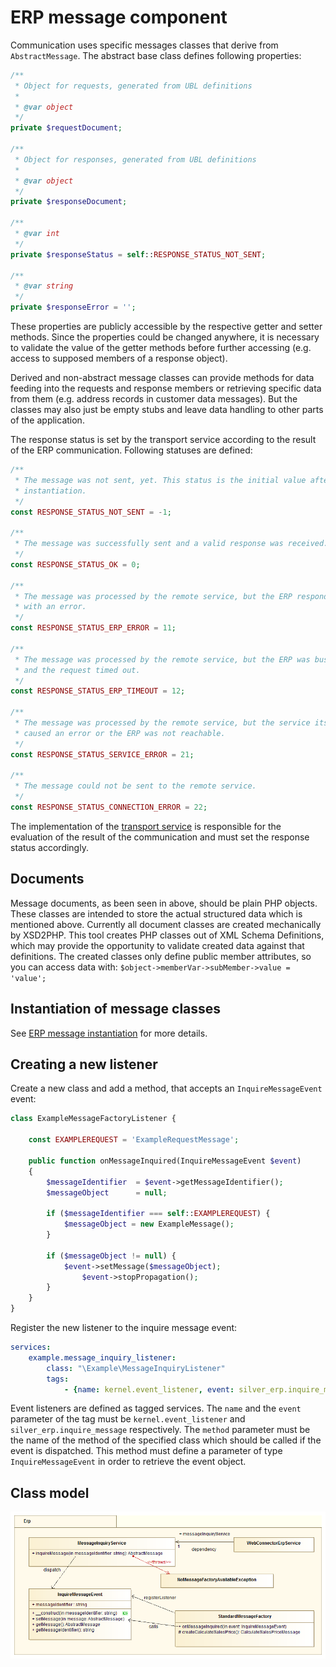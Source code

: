 # ERP message component

Communication uses specific messages classes that derive from `AbstractMessage`.
The abstract base class defines following properties:

``` php
/**
 * Object for requests, generated from UBL definitions
 *
 * @var object
 */
private $requestDocument;

/**
 * Object for responses, generated from UBL definitions
 *
 * @var object
 */
private $responseDocument;

/**
 * @var int
 */
private $responseStatus = self::RESPONSE_STATUS_NOT_SENT;

/**
 * @var string
 */
private $responseError = '';
```

These properties are publicly accessible by the respective getter and setter methods.
Since the properties could be changed anywhere, it is necessary to validate the value of the getter methods before further accessing (e.g. access to supposed members of a response object).

Derived and non-abstract message classes can provide methods for data feeding into the requests and response members
or retrieving specific data from them (e.g. address records in customer data messages).
But the classes may also just be empty stubs and leave data handling to other parts of the application.

The response status is set by the transport service according to the result of the ERP communication.
Following statuses are defined:

``` php
/**
 * The message was not sent, yet. This status is the initial value after
 * instantiation.
 */
const RESPONSE_STATUS_NOT_SENT = -1;

/**
 * The message was successfully sent and a valid response was received.
 */
const RESPONSE_STATUS_OK = 0;

/**
 * The message was processed by the remote service, but the ERP responded
 * with an error.
 */
const RESPONSE_STATUS_ERP_ERROR = 11;

/**
 * The message was processed by the remote service, but the ERP was busy
 * and the request timed out.
 */
const RESPONSE_STATUS_ERP_TIMEOUT = 12;

/**
 * The message was processed by the remote service, but the service itself
 * caused an error or the ERP was not reachable.
 */
const RESPONSE_STATUS_SERVICE_ERROR = 21;

/**
 * The message could not be sent to the remote service.
 */
const RESPONSE_STATUS_CONNECTION_ERROR = 22; 
```

The implementation of the [transport service](../erp_component_transport.md) is responsible for the evaluation of the result of the communication and must set the response status accordingly.  

## Documents

Message documents, as been seen in above, should be plain PHP objects.
These classes are intended to store the actual structured data which is mentioned above.
Currently all document classes are created mechanically by XSD2PHP.
This tool creates PHP classes out of XML Schema Definitions,
which may provide the opportunity to validate created data against that definitions.
The created classes only define public member attributes, so you can access data with:
`$object->memberVar->subMember->value = 'value';`

## Instantiation of message classes

See [ERP message instantiation](erp_message_instantiation.md) for more details.

## Creating a new listener

Create a new class and add a method, that accepts an `InquireMessageEvent` event:

``` php
class ExampleMessageFactoryListener {

    const EXAMPLEREQUEST = 'ExampleRequestMessage';

    public function onMessageInquired(InquireMessageEvent $event)
    {
        $messageIdentifier  = $event->getMessageIdentifier();
        $messageObject      = null;

        if ($messageIdentifier === self::EXAMPLEREQUEST) {
            $messageObject = new ExampleMessage();
        }

        if ($messageObject != null) {
            $event->setMessage($messageObject);
                $event->stopPropagation();
        }
    }
}
```

Register the new listener to the inquire message event:

``` yaml
services:
    example.message_inquiry_listener:
        class: "\Example\MessageInquiryListener"
        tags:
            - {name: kernel.event_listener, event: silver_erp.inquire_message, method: onMessageInquired}
```

Event listeners are defined as tagged services. The `name` and the `event` parameter of the tag must be `kernel.event_listener` and `silver_erp.inquire_message` respectively.
The `method` parameter must be the name of the method of the specified class which should be called if the event is dispatched.
This method must define a parameter of type `InquireMessageEvent` in order to retrieve the event object.

## Class model

![](../../../../img/class_model.png)
